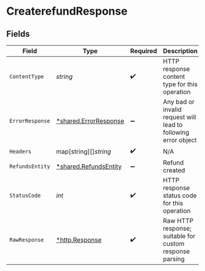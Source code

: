 # CreaterefundResponse


## Fields

| Field                                                                | Type                                                                 | Required                                                             | Description                                                          |
| -------------------------------------------------------------------- | -------------------------------------------------------------------- | -------------------------------------------------------------------- | -------------------------------------------------------------------- |
| `ContentType`                                                        | *string*                                                             | :heavy_check_mark:                                                   | HTTP response content type for this operation                        |
| `ErrorResponse`                                                      | [*shared.ErrorResponse](../../../pkg/models/shared/errorresponse.md) | :heavy_minus_sign:                                                   | Any bad or invalid request will lead to following error object       |
| `Headers`                                                            | map[string][]*string*                                                | :heavy_check_mark:                                                   | N/A                                                                  |
| `RefundsEntity`                                                      | [*shared.RefundsEntity](../../../pkg/models/shared/refundsentity.md) | :heavy_minus_sign:                                                   | Refund created                                                       |
| `StatusCode`                                                         | *int*                                                                | :heavy_check_mark:                                                   | HTTP response status code for this operation                         |
| `RawResponse`                                                        | [*http.Response](https://pkg.go.dev/net/http#Response)               | :heavy_check_mark:                                                   | Raw HTTP response; suitable for custom response parsing              |